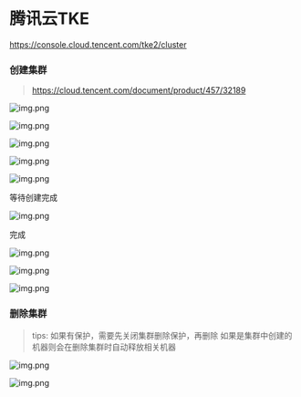 # 腾讯云TKE

https://console.cloud.tencent.com/tke2/cluster

### 创建集群

> https://cloud.tencent.com/document/product/457/32189

![img.png](images/tke-cluster-01.png)

![img.png](images/tke-cluster-02.png)

![img.png](images/tke-cluster-03.png)

![img.png](images/tke-cluster-04.png)

![img.png](images/tke-cluster-05.png)

等待创建完成

![img.png](images/tke-cluster-06.png)

完成

![img.png](images/tke-cluster-07.png)

![img.png](images/tke-cluster-08.png)

![img.png](images/tke-cluster-09.png)

### 删除集群

> tips: 如果有保护，需要先关闭集群删除保护，再删除
> 如果是集群中创建的机器则会在删除集群时自动释放相关机器

![img.png](images/tke-cluster-10.png)

![img.png](images/tke-cluster-11.png)